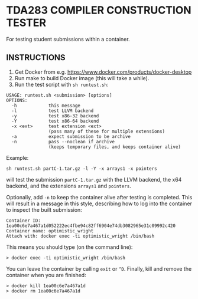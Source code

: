 TDA283 COMPILER CONSTRUCTION TESTER
===================================

For testing student submissions within a container.

INSTRUCTIONS
------------

1. Get Docker from e.g. https://www.docker.com/products/docker-desktop
2. Run make to build Docker image (this will take a while).
3. Run the test script with `sh runtest.sh`:

```
USAGE: runtest.sh <submission> [options]
OPTIONS:
  -h            this message
  -l            test LLVM backend
  -y            test x86-32 backend
  -Y            test x86-64 backend
  -x <ext>      test extension <ext>
                (pass many of these for multiple extensions)
  -a            expect submission to be archive
  -n            pass --noclean if archive
                (keeps temporary files, and keeps container alive)
```

Example:
```
sh runtest.sh partC-1.tar.gz -l -Y -x arrays1 -x pointers
```
will test the submission `partC-1.tar.gz` with the LLVM backend, the x64 backend,
and the extensions `arrays1` and `pointers`.

Optionally, add `-n` to keep the container alive after testing is completed.
This will result in a message in this style, describing how to log into
the container to inspect the built submission:
```
Container ID: 1ea00c6e7a467a1d052222ec4fbe94c82ff6904e74db3082965e31c09992c420
Container name: optimistic_wright
Attach with: docker exec -ti optimistic_wright /bin/bash
```

This means you should type (on the command line):
```
> docker exec -ti optimistic_wright /bin/bash
```

You can leave the container by calling `exit` or `^D`. Finally, kill and remove
the container when you are finished:
```
> docker kill 1ea00c6e7a467a1d
> docker rm 1ea00c6e7a467a1d
```

